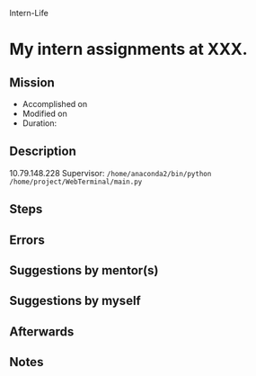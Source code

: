 Intern-Life
# My intern assignments at XXX.

## Mission 
* Accomplished on 
* Modified on 
* Duration: 


## Description
10.79.148.228
Supervisor:
`/home/anaconda2/bin/python /home/project/WebTerminal/main.py`

## Steps


## Errors


## Suggestions by mentor(s)


## Suggestions by myself


## Afterwards

## Notes
